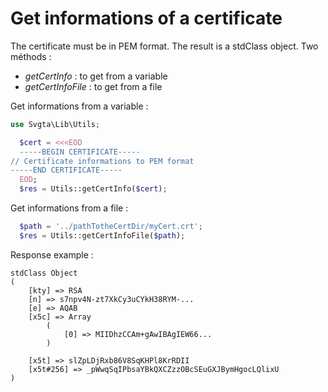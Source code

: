 # Get informations of a certificate

The certificate must be in PEM format. The result is a stdClass object. Two méthods :

* _getCertInfo_ : to get from a variable
* _getCertInfoFile_ : to get from a file

Get informations from a variable :

```php
use Svgta\Lib\Utils;

  $cert = <<<EOD
  -----BEGIN CERTIFICATE-----
// Certificate informations to PEM format
-----END CERTIFICATE-----
  EOD;
  $res = Utils::getCertInfo($cert);
```

Get informations from a file :

```php
  $path = '../pathTotheCertDir/myCert.crt';
  $res = Utils::getCertInfoFile($path);
```

Response example :

```shell
stdClass Object
(
    [kty] => RSA
    [n] => s7npv4N-zt7XkCy3uCYkH38RYM-...
    [e] => AQAB
    [x5c] => Array
        (
            [0] => MIIDhzCCAm+gAwIBAgIEW66...
        )

    [x5t] => slZpLDjRxb86V8SqKHPl8KrRDII
    [x5t#256] => _pWwqSqIPbsaYBkQXCZzzOBcSEuGXJBymHgocLQlixU
)
```
